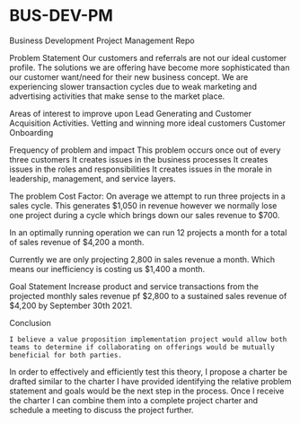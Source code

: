 # BUS-DEV-PM
Business Development Project Management Repo

Problem Statement
	Our customers and referrals are not our ideal customer profile. The solutions we are offering have become more sophisticated than our customer want/need for their new business concept. We are experiencing slower transaction cycles due to weak marketing and advertising activities that make sense to the market place. 

Areas of interest to improve upon
Lead Generating and Customer Acquisition Activities.
Vetting and winning more ideal customers
Customer Onboarding

Frequency of problem and impact
This problem occurs once out of every three customers
It creates issues in the business processes 
It creates issues in the roles and responsibilities 
It creates issues in the morale in leadership, management, and service layers. 

The problem Cost Factor:
	On average we attempt to run three projects in a sales cycle. 
This generates $1,050 in revenue however we normally lose one project during a cycle which brings down our sales revenue to $700. 

In an optimally running operation we can run 12 projects a month for a total of sales revenue of $4,200 a month.

Currently we are only projecting 2,800 in sales revenue a month. Which means
our inefficiency is costing us $1,400 a month.

Goal Statement
	Increase product and service transactions from the projected monthly sales revenue pf $2,800 to a sustained sales revenue of $4,200 by September 30th 2021.

Conclusion

	I believe a value proposition implementation project would allow both teams to determine if collaborating on offerings would be mutually beneficial for both parties. 

 In order to effectively and efficiently test this theory, I propose a charter be drafted similar to the charter I have provided identifying the relative problem statement and goals would be the next step in the process. Once I receive the charter I can combine them into a complete project charter and schedule a meeting to discuss the project further.